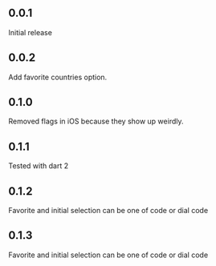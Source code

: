 ## 0.0.1

Initial release

## 0.0.2

Add favorite countries option.

## 0.1.0

Removed flags in iOS because they show up weirdly.

## 0.1.1

Tested with dart 2

## 0.1.2

Favorite and initial selection can be one of code or dial code

## 0.1.3

Favorite and initial selection can be one of code or dial code

